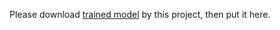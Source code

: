 Please download [trained model](https://github.com/DetectionTeamUCAS/Models/tree/master/FPN_Tensorflow) by this project, then put it here.
